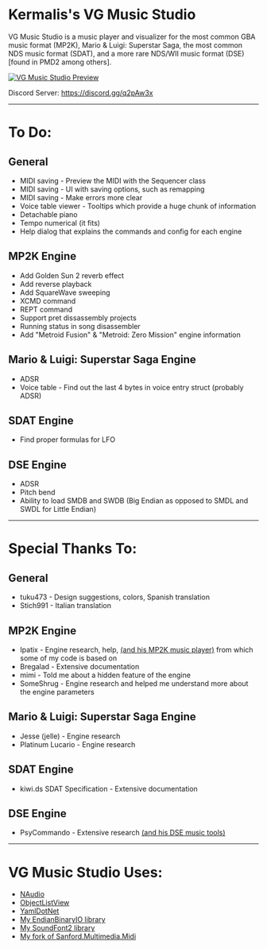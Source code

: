 # Kermalis's VG Music Studio

VG Music Studio is a music player and visualizer for the most common GBA music format (MP2K), Mario & Luigi: Superstar Saga, the most common NDS music format (SDAT), and a more rare NDS/WII music format (DSE) [found in PMD2 among others].

[![VG Music Studio Preview](https://i.imgur.com/hWJGG83.png)](https://www.youtube.com/watch?v=s1BZ7cRbtBU "VG Music Studio Preview")

Discord Server: https://discord.gg/q2pAw3x

----
# To Do:
## General
* MIDI saving - Preview the MIDI with the Sequencer class
* MIDI saving - UI with saving options, such as remapping
* MIDI saving - Make errors more clear
* Voice table viewer - Tooltips which provide a huge chunk of information
* Detachable piano
* Tempo numerical (it fits)
* Help dialog that explains the commands and config for each engine

## MP2K Engine
* Add Golden Sun 2 reverb effect
* Add reverse playback
* Add SquareWave sweeping
* XCMD command
* REPT command
* Support pret dissassembly projects
* Running status in song disassembler
* Add "Metroid Fusion" & "Metroid: Zero Mission" engine information

## Mario & Luigi: Superstar Saga Engine
* ADSR
* Voice table - Find out the last 4 bytes in voice entry struct (probably ADSR)

## SDAT Engine
* Find proper formulas for LFO

## DSE Engine
* ADSR
* Pitch bend
* Ability to load SMDB and SWDB (Big Endian as opposed to SMDL and SWDL for Little Endian)

----
# Special Thanks To:
## General
* tuku473 - Design suggestions, colors, Spanish translation
* Stich991 - Italian translation

## MP2K Engine
* Ipatix - Engine research, help, [(and his MP2K music player)](https://github.com/ipatix/agbplay) from which some of my code is based on
* Bregalad - Extensive documentation
* mimi - Told me about a hidden feature of the engine
* SomeShrug - Engine research and helped me understand more about the engine parameters

## Mario & Luigi: Superstar Saga Engine
* Jesse (jelle) - Engine research
* Platinum Lucario - Engine research

## SDAT Engine
* kiwi.ds SDAT Specification - Extensive documentation

## DSE Engine
* PsyCommando - Extensive research [(and his DSE music tools)](https://github.com/PsyCommando/ppmdu)

----
# VG Music Studio Uses:
* [NAudio](https://github.com/naudio/NAudio)
* [ObjectListView](http://objectlistview.sourceforge.net)
* [YamlDotNet](https://github.com/aaubry/YamlDotNet/wiki)
* [My EndianBinaryIO library](https://github.com/Kermalis/EndianBinaryIO)
* [My SoundFont2 library](https://github.com/Kermalis/SoundFont2)
* [My fork of Sanford.Multimedia.Midi](https://github.com/Kermalis/Sanford.Multimedia.Midi)